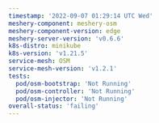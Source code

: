 ```yaml
---
timestamp: '2022-09-07 01:29:14 UTC Wed'
meshery-component: meshery-osm
meshery-component-version: edge
meshery-server-version: 'v0.6.6'
k8s-distro: minikube
k8s-version: 'v1.21.5'
service-mesh: OSM
service-mesh-version: 'v1.2.1'
tests:
  pod/osm-bootstrap: 'Not Running'
  pod/osm-controller: 'Not Running'
  pod/osm-injector: 'Not Running'
overall-status: 'failing'
---
```

